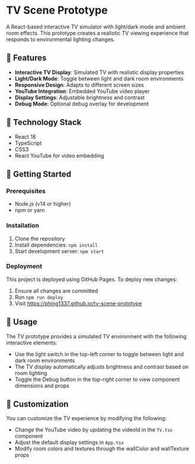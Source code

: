 # TV Scene Prototype

A React-based interactive TV simulator with light/dark mode and ambient room effects. This prototype creates a realistic TV viewing experience that responds to environmental lighting changes.


## 🌟 Features

- **Interactive TV Display**: Simulated TV with realistic display properties
- **Light/Dark Mode**: Toggle between light and dark room environments
- **Responsive Design**: Adapts to different screen sizes
- **YouTube Integration**: Embedded YouTube video player
- **Display Settings**: Adjustable brightness and contrast
- **Debug Mode**: Optional debug overlay for development

## 🧰 Technology Stack

- React 18
- TypeScript
- CSS3
- React YouTube for video embedding

## 🚀 Getting Started

### Prerequisites

- Node.js (v14 or higher)
- npm or yarn

### Installation

1. Clone the repository
2. Install dependencies: `npm install`
3. Start development server: `npm start`

### Deployment

This project is deployed using GitHub Pages. To deploy new changes:

1. Ensure all changes are committed
2. Run `npm run deploy`
3. Visit https://phing1337.github.io/tv-scene-prototype

## 📝 Usage

The TV prototype provides a simulated TV environment with the following interactive elements:

- Use the light switch in the top-left corner to toggle between light and dark room environments
- The TV display automatically adjusts brightness and contrast based on room lighting
- Toggle the Debug button in the top-right corner to view component dimensions and props

## 🔧 Customization

You can customize the TV experience by modifying the following:

- Change the YouTube video by updating the videoId in the `TV.tsx` component
- Adjust the default display settings in `App.tsx`
- Modify room colors and textures through the wallColor and wallTexture props

